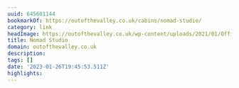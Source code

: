 ```yaml
---
uuid: 645601144
bookmarkOf: https://outofthevalley.co.uk/cabins/nomad-studio/
category: link
headImage: https://outofthevalley.co.uk/wp-content/uploads/2021/01/Office2.jpg
title: Nomad Studio
domain: outofthevalley.co.uk
description: 
tags: []
date: '2023-01-26T19:45:53.511Z'
highlights: 
---
```




